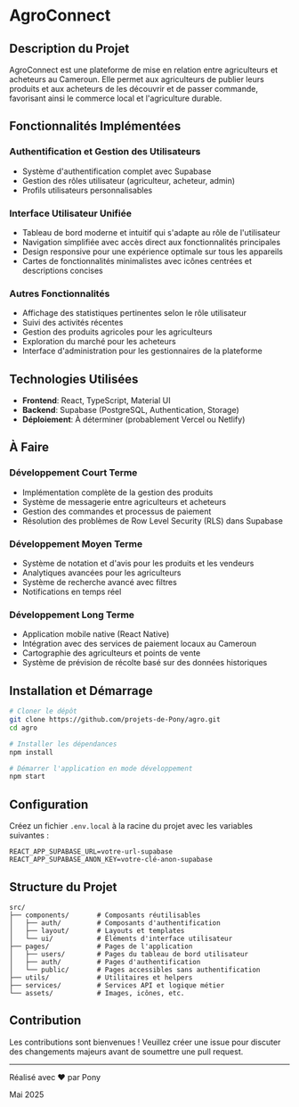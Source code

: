 # AgroConnect

## Description du Projet

AgroConnect est une plateforme de mise en relation entre agriculteurs et acheteurs au Cameroun. Elle permet aux agriculteurs de publier leurs produits et aux acheteurs de les découvrir et de passer commande, favorisant ainsi le commerce local et l'agriculture durable.

## Fonctionnalités Implémentées

### Authentification et Gestion des Utilisateurs
- Système d'authentification complet avec Supabase
- Gestion des rôles utilisateur (agriculteur, acheteur, admin)
- Profils utilisateurs personnalisables

### Interface Utilisateur Unifiée
- Tableau de bord moderne et intuitif qui s'adapte au rôle de l'utilisateur
- Navigation simplifiée avec accès direct aux fonctionnalités principales
- Design responsive pour une expérience optimale sur tous les appareils
- Cartes de fonctionnalités minimalistes avec icônes centrées et descriptions concises

### Autres Fonctionnalités
- Affichage des statistiques pertinentes selon le rôle utilisateur
- Suivi des activités récentes
- Gestion des produits agricoles pour les agriculteurs
- Exploration du marché pour les acheteurs
- Interface d'administration pour les gestionnaires de la plateforme

## Technologies Utilisées

- **Frontend**: React, TypeScript, Material UI
- **Backend**: Supabase (PostgreSQL, Authentication, Storage)
- **Déploiement**: À déterminer (probablement Vercel ou Netlify)

## À Faire

### Développement Court Terme
- Implémentation complète de la gestion des produits
- Système de messagerie entre agriculteurs et acheteurs
- Gestion des commandes et processus de paiement
- Résolution des problèmes de Row Level Security (RLS) dans Supabase

### Développement Moyen Terme
- Système de notation et d'avis pour les produits et les vendeurs
- Analytiques avancées pour les agriculteurs
- Système de recherche avancé avec filtres
- Notifications en temps réel

### Développement Long Terme
- Application mobile native (React Native)
- Intégration avec des services de paiement locaux au Cameroun
- Cartographie des agriculteurs et points de vente
- Système de prévision de récolte basé sur des données historiques

## Installation et Démarrage

```bash
# Cloner le dépôt
git clone https://github.com/projets-de-Pony/agro.git
cd agro

# Installer les dépendances
npm install

# Démarrer l'application en mode développement
npm start
```

## Configuration

Créez un fichier `.env.local` à la racine du projet avec les variables suivantes :

```
REACT_APP_SUPABASE_URL=votre-url-supabase
REACT_APP_SUPABASE_ANON_KEY=votre-clé-anon-supabase
```

## Structure du Projet

```
src/
├── components/       # Composants réutilisables
│   ├── auth/         # Composants d'authentification
│   ├── layout/       # Layouts et templates
│   └── ui/           # Éléments d'interface utilisateur
├── pages/            # Pages de l'application
│   ├── users/        # Pages du tableau de bord utilisateur
│   ├── auth/         # Pages d'authentification
│   └── public/       # Pages accessibles sans authentification
├── utils/            # Utilitaires et helpers
├── services/         # Services API et logique métier
└── assets/           # Images, icônes, etc.
```

## Contribution

Les contributions sont bienvenues ! Veuillez créer une issue pour discuter des changements majeurs avant de soumettre une pull request.

---

Réalisé avec ❤️ par Pony

Mai 2025